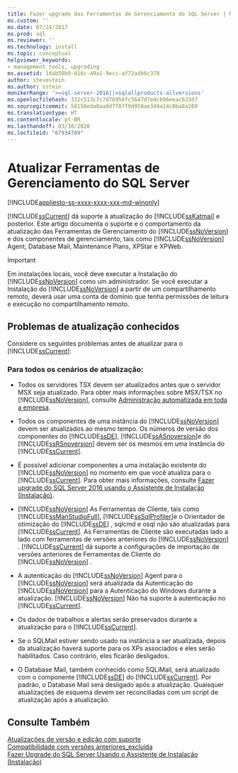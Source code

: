```yaml
---
title: Fazer upgrade das Ferramentas de Gerenciamento do SQL Server | Microsoft Docs
ms.custom: ''
ms.date: 07/24/2017
ms.prod: sql
ms.reviewer: ''
ms.technology: install
ms.topic: conceptual
helpviewer_keywords:
- management tools, upgrading
ms.assetid: 1dab50b9-d16c-49a1-9ecc-af72adb6c378
author: stevestein
ms.author: sstein
monikerRange: '>=sql-server-2016||=sqlallproducts-allversions'
ms.openlocfilehash: 332c513c7c7d76956fc5647d7e4cb96eeac633d7
ms.sourcegitcommit: 58158eda0aa0d7f87f9d958ae349a14c0ba8a209
ms.translationtype: HT
ms.contentlocale: pt-BR
ms.lasthandoff: 03/30/2020
ms.locfileid: "67934709"
---
```

# <a name="upgrade-sql-server-management-tools"></a>Atualizar Ferramentas de Gerenciamento do SQL Server

[!INCLUDE[appliesto-ss-xxxx-xxxx-xxx-md-winonly](../../includes/appliesto-ss-xxxx-xxxx-xxx-md-winonly.md)]

[!INCLUDE[ssCurrent](../../includes/sscurrent-md.md)] dá suporte à atualização do [!INCLUDE[ssKatmai](../../includes/sskatmai-md.md)] e posterior. Este artigo documenta o suporte e o comportamento da atualização das Ferramentas de Gerenciamento do [!INCLUDE[ssNoVersion](../../includes/ssnoversion-md.md)] e dos componentes de gerenciamento, tais como [!INCLUDE[ssNoVersion](../../includes/ssnoversion-md.md)] Agent, Database Mail, Maintenance Plans, XPStar e XPWeb.  
  
> [!IMPORTANT]  
>  Em instalações locais, você deve executar a Instalação do [!INCLUDE[ssNoVersion](../../includes/ssnoversion-md.md)] como um administrador. Se você executar a Instalação do [!INCLUDE[ssNoVersion](../../includes/ssnoversion-md.md)] a partir de um compartilhamento remoto, deverá usar uma conta de domínio que tenha permissões de leitura e execução no compartilhamento remoto.  
  
## <a name="known-upgrade-issues"></a>Problemas de atualização conhecidos  
Considere os seguintes problemas antes de atualizar para o [!INCLUDE[ssCurrent](../../includes/sscurrent-md.md)]:  
  
### <a name="for-all-upgrade-scenarios"></a>Para todos os cenários de atualização:  
  
- Todos os servidores TSX devem ser atualizados antes que o servidor MSX seja atualizado. Para obter mais informações sobre MSX/TSX no [!INCLUDE[ssNoVersion](../../includes/ssnoversion-md.md)], consulte [Administração automatizada em toda a empresa](../../ssms/agent/automated-administration-across-an-enterprise.md).  
  
-   Todos os componentes de uma instância do [!INCLUDE[ssNoVersion](../../includes/ssnoversion-md.md)] devem ser atualizados ao mesmo tempo. Os números de versão dos componentes do [!INCLUDE[ssDE](../../includes/ssde-md.md)], [!INCLUDE[ssASnoversion](../../includes/ssasnoversion-md.md)]e do [!INCLUDE[ssRSnoversion](../../includes/ssrsnoversion-md.md)] devem ser os mesmos em uma instância do [!INCLUDE[ssCurrent](../../includes/sscurrent-md.md)].  
  
-   É possível adicionar componentes a uma instalação existente do [!INCLUDE[ssNoVersion](../../includes/ssnoversion-md.md)] no momento em que você atualiza para o [!INCLUDE[ssCurrent](../../includes/sscurrent-md.md)]. Para obter mais informações, consulte [Fazer upgrade do SQL Server 2016 usando o Assistente de Instalação &#40;Instalação&#41;](../../database-engine/install-windows/upgrade-sql-server-using-the-installation-wizard-setup.md).  
  
-   [!INCLUDE[ssNoVersion](../../includes/ssnoversion-md.md)] As Ferramentas de Cliente, tais como [!INCLUDE[ssManStudioFull](../../includes/ssmanstudiofull-md.md)], [!INCLUDE[ssSqlProfiler](../../includes/sssqlprofiler-md.md)]e o Orientador de otimização do [!INCLUDE[ssDE](../../includes/ssde-md.md)] , sqlcmd e osql não são atualizadas para [!INCLUDE[ssCurrent](../../includes/sscurrent-md.md)]. As Ferramentas de Cliente são executadas lado a lado com ferramentas de versões anteriores do [!INCLUDE[ssNoVersion](../../includes/ssnoversion-md.md)] . [!INCLUDE[ssCurrent](../../includes/sscurrent-md.md)] dá suporte a configurações de importação de versões anteriores de Ferramentas de Cliente do [!INCLUDE[ssNoVersion](../../includes/ssnoversion-md.md)] .  
  
-   A autenticação do [!INCLUDE[ssNoVersion](../../includes/ssnoversion-md.md)] Agent para o [!INCLUDE[ssNoVersion](../../includes/ssnoversion-md.md)] será atualizada da Autenticação do [!INCLUDE[ssNoVersion](../../includes/ssnoversion-md.md)] para a Autenticação do Windows durante a atualização. [!INCLUDE[ssNoVersion](../../includes/ssnoversion-md.md)] Não há suporte à autenticação no [!INCLUDE[ssCurrent](../../includes/sscurrent-md.md)].  
  
-   Os dados de trabalhos e alertas serão preservados durante a atualização para o [!INCLUDE[ssCurrent](../../includes/sscurrent-md.md)].  
  
-   Se o SQLMail estiver sendo usado na instância a ser atualizada, depois da atualização haverá suporte para os XPs associados e eles serão habilitados. Caso contrário, eles ficarão desligados.  
  
-   O Database Mail, também conhecido como SQLiMail, será atualizado com o componente [!INCLUDE[ssDE](../../includes/ssde-md.md)] do [!INCLUDE[ssCurrent](../../includes/sscurrent-md.md)]. Por padrão, o Database Mail será desligado após a atualização. Quaisquer atualizações de esquema devem ser reconciliadas com um script de atualização após a atualização.  
  
## <a name="see-also"></a>Consulte Também  
 [Atualizações de versão e edição com suporte](../../database-engine/install-windows/supported-version-and-edition-upgrades.md)   
 [Compatibilidade com versões anteriores_excluída](https://msdn.microsoft.com/library/15d9117e-e2fa-4985-99ea-66a117c1e9fd)   
 [Fazer Upgrade do SQL Server Usando o Assistente de Instalação &#40;Instalação&#41;](../../database-engine/install-windows/upgrade-sql-server-using-the-installation-wizard-setup.md)  
  
  
